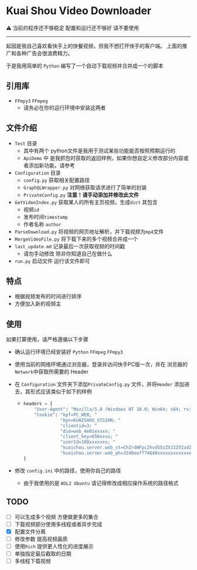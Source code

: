 # Kuai Shou Video Downloader

:warning: 当前的程序还不够稳定 配置和运行还不够好 请不要使用

---



起因是我自己喜欢看快手上的快餐视频，但我不想打开快手的客户端。
上面的推广和各种广告会很浪费精力。

于是我用简单的 `Python` 编写了一个自动下载视频并合并成一个的脚本
## 引用库
- `FFmpy3` `FFmpeg`
  - 请务必在你的运行环境中安装这两者

## 文件介绍

- `Test` 目录
  - 其中有两个 python文件是我用于测试某些功能能否按照预期运行的
  - `ApiDemo` 中 是我抓包时获取的返回样例，如果你想自定义修改部分内容或者添加新功能，请参考
- `Configuration` 目录
  - `config.py` 获取相关配置路径
  - `GraphQLWrapper.py` 对网络获取请求进行了简单的封装
  - `PrivateConfig.py` **注意！请手动添加并修改此文件** 
- `GetVideoIndex.py` 获取某人的所有主页视频，生成`dict` 其包含
  - 视频`id`
  - 发布时间`timestamp`
  - 作者名称 `author`
- `ParseDownload.py` 将视频的网页地址解析，并下载视频为`mp4`文件
- `MergeVideoFile.py` 将下载下来的多个视频合并成一个
- `last_update.md` 记录最后一次获取视频的时间戳
  - 请勿手动修改 除非你知道自己在做什么
- `run.py` 启动文件 运行该文件即可

## 特点

- 根据视频发布的时间进行排序
- 方便加入新的视频主

## 使用
如果打算使用，请严格遵循以下步骤

- 确认运行环境已经安装好 `Python` `FFmpeg` `FFmpy3`
- 使用当前的网络环境通过浏览器，登录并访问快手PC版一次，并在 浏览器的`Network`中获取所需要的 Header

- 在 `Configuration` 文件夹下添加`PrivateConfig.py` 文件，并将`Header` 添加进去，其形式应该类似于如下的样例

  - ```python
    headers = {
        "User-Agent": "Mozilla/5.0 (Windows NT 10.0; Win64; x64; rv:90.0) Gecko/20100101 Firefox/90.0",
        "Cookie": "kpf=PC_WEB; "
                  "kpn=KUAISHOU_VISION; "
                  "clientid=3; "
                  "did=web_4e01exxxx; "
                  "client_key=658xxxx; "
                  "userId=188xxxxxxx; "
                  "kuaishou.server.web_st=ChZrdWFpc2hvdS5zZXJ2ZXIud2ViLnN0EqABlmfs6GfuoGejIqbhpihfBye2pKR6hx5f4oSAlsosDPkaIOCE6UvVXgype610JYkZVr8k7ZXsYkuWEDnXmVj7-LXVGYLavMhi4zMsr4fXAxxxxxxxxxxxxxxxxxxxxxxxxxxxxxxxxxxxxxxxxxxxxxxxxxxxxxxxxxxxxxxxxxxxxxxxxxxxxxxxxx; "
                  "kuaishou.server.web_ph=3340eeff74640xxxxxxxxxxxxxxxxxxxxxxxxxxxxxxxxxxxxxxxxx"
    }
    ```

- 修改 `config.ini` 中的路径，使用你自己的路径
  - 由于我使用的是 `WSL2 Ubuntu` 请记得修改成相应操作系统的路径格式

## TODO
- [ ] 可以生成多个视频 方便做更多的集合
- [ ] 下载视频部分使用多线程或者异步完成
- [x] 配置文件分离
- [ ] 修改参数 提高视频画质
- [ ] 使用`Rich` 提供更人性化的进度展示
- [ ] 单独指定最后截取的日期
- [ ] 多线程下载视频